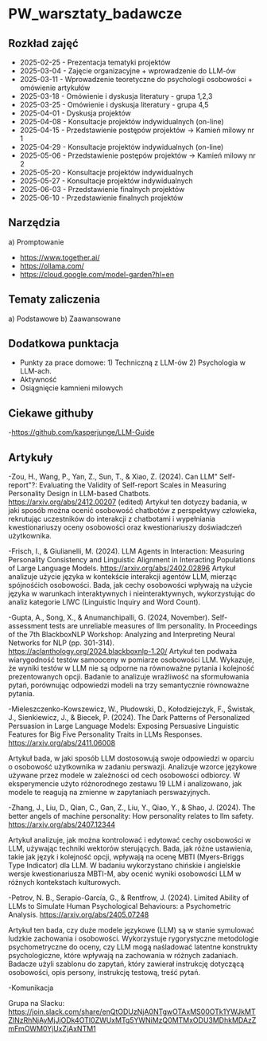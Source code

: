 # PW_warsztaty_badawcze

## Rozkład zajęć 
- 2025-02-25 - Prezentacja tematyki projektów
- 2025-03-04 - Zajęcie organizacyjne + wprowadzenie do LLM-ów 
- 2025-03-11 - Wprowadzenie teoretyczne do psychologii osobowości + omówienie artykułów 
- 2025-03-18 - Omówienie i dyskusja literatury - grupa 1,2,3 
- 2025-03-25 - Omówienie i dyskusja literatury - grupa 4,5
- 2025-04-01 - Dyskusja projektów 
- 2025-04-08 - Konsultacje projektów indywidualnych (on-line)
- 2025-04-15 - Przedstawienie postępów projektów  -> Kamień milowy nr 1 
- 2025-04-29 - Konsultacje projektów indywidualnych (on-line) 
- 2025-05-06 - Przedstawienie postępów projektów -> Kamień milowy nr 2 
- 2025-05-20 - Konsultacje projektów indywidualnych 
- 2025-05-27 - Konsultacje projektów indywidualnych
- 2025-06-03 - Przedstawienie finalnych projektów
- 2025-06-10 - Przedstawienie finalnych projektów

## Narzędzia
a) Promptowanie 
- https://www.together.ai/ 
- https://ollama.com/
- https://cloud.google.com/model-garden?hl=en 

## Tematy zaliczenia

a) Podstawowe 
b) Zaawansowane

## Dodatkowa punktacja
- Punkty za prace domowe: 1) Techniczną z LLM-ów 2) Psychologia w LLM-ach.
- Aktywność
- Osiągnięcie kamnieni milowych

## Ciekawe githuby
-https://github.com/kasperjunge/LLM-Guide 

## Artykuły
-Zou, H., Wang, P., Yan, Z., Sun, T., & Xiao, Z. (2024). Can LLM" Self-report"?: Evaluating the Validity of Self-report Scales in Measuring Personality Design in LLM-based Chatbots. https://arxiv.org/abs/2412.00207 (edited)
Artykuł ten dotyczy badania, w jaki sposób można ocenić osobowość chatbotów z perspektywy człowieka, rekrutując uczestników do interakcji z chatbotami i wypełniania kwestionariuszy oceny osobowości oraz kwestionariuszy doświadczeń użytkownika.

-Frisch, I., & Giulianelli, M. (2024). LLM Agents in Interaction: Measuring Personality Consistency and Linguistic Alignment in Interacting Populations of Large Language Models. https://arxiv.org/abs/2402.02896 Artykuł analizuje użycie języka w kontekście interakcji agentów LLM, mierząc spójnośćich osobowości. Bada, jak cechy osobowości wpływają na użycie języka w warunkach interaktywnych i nieinteraktywnych, wykorzystując do analiz kategorie LIWC (Linguistic Inquiry and Word Count).

-Gupta, A., Song, X., & Anumanchipalli, G. (2024, November). Self-assessment tests are unreliable measures of llm personality. In Proceedings of the 7th BlackboxNLP Workshop: Analyzing and Interpreting Neural Networks for NLP (pp. 301-314). https://aclanthology.org/2024.blackboxnlp-1.20/
Artykuł ten podważa wiarygodność testów samooceny w pomiarze osobowości LLM. Wykazuje, że wyniki testów w LLM nie są odporne na równoważne pytania i kolejność prezentowanych opcji. Badanie to analizuje wrażliwość na sformułowania pytań, porównując odpowiedzi modeli na trzy semantycznie równoważne pytania.

-Mieleszczenko-Kowszewicz, W., Płudowski, D., Kołodziejczyk, F., Świstak, J., Sienkiewicz, J., & Biecek, P. (2024). The Dark Patterns of Personalized Persuasion in Large Language Models: Exposing Persuasive Linguistic Features for Big Five Personality Traits in LLMs Responses. https://arxiv.org/abs/2411.06008

Artykuł bada, w jaki sposób LLM dostosowują swoje odpowiedzi w oparciu o osobowość użytkownika w zadaniu perswazji. Analizuje wzorce językowe używane przez modele w zależności od cech osobowości odbiorcy. W eksperymencie użyto różnorodnego zestawu 19 LLM i analizowano, jak modele te reagują na zmienne w zapytaniach perswazyjnych.

-Zhang, J., Liu, D., Qian, C., Gan, Z., Liu, Y., Qiao, Y., & Shao, J. (2024). The better angels of machine personality: How personality relates to llm safety. https://arxiv.org/abs/2407.12344

Artykuł analizuje, jak można kontrolować i edytować cechy osobowości w LLM, używając techniki wektorów sterujących. Bada, jak różne ustawienia, takie jak język i kolejność opcji, wpływają na ocenę MBTI (Myers-Briggs Type Indicator) dla LLM. W badaniu wykorzystano chińskie i angielskie wersje kwestionariusza MBTI-M, aby ocenić wyniki osobowości LLM w różnych kontekstach kulturowych.

-Petrov, N. B., Serapio-García, G., & Rentfrow, J. (2024). Limited Ability of LLMs to Simulate Human Psychological Behaviours: a Psychometric Analysis. https://arxiv.org/abs/2405.07248

Artykuł ten bada, czy duże modele językowe (LLM) są w stanie symulować ludzkie zachowania i osobowości. Wykorzystuje rygorystyczne metodologie psychometryczne do oceny, czy LLM mogą naśladować latentne konstrukty psychologiczne, które wpływają na zachowania w różnych zadaniach. Badacze użyli szablonu do zapytań, który zawierał instrukcję dotyczącą osobowości, opis persony, instrukcję testową, treść pytań.

-Komunikacja

Grupa na Slacku: https://join.slack.com/share/enQtODUzNjA0NTgwOTAxMS00OTk1YWJkMTZlNzRhNjAyMjJjODk4OTI0ZWUxMTg5YWNiMzQ0MTMxODU3MDhkMDAzZmFmOWM0YjUxZjAxNTM1 


